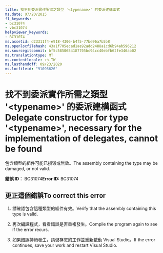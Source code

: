 ```yaml
---
title: 找不到委派實作所需之類型 '<typename>' 的委派建構函式
ms.date: 07/20/2015
f1_keywords:
- bc31074
- vbc31074
helpviewer_keywords:
- BC31074
ms.assetid: d23311f4-e918-4306-b4f5-77be96a7b5b8
ms.openlocfilehash: 43a1f705ecad1ae92add2488a1cd6b94ab596212
ms.sourcegitcommit: bf5c5850654187705bc94cc40ebfb62fe346ab02
ms.translationtype: MT
ms.contentlocale: zh-TW
ms.lasthandoff: 09/23/2020
ms.locfileid: "91096626"
---
```

# <a name="delegate-constructor-for-type-typename-necessary-for-the-implementation-of-delegates-cannot-be-found"></a><span data-ttu-id="6c1fb-102">找不到委派實作所需之類型 '\<typename>' 的委派建構函式</span><span class="sxs-lookup"><span data-stu-id="6c1fb-102">Delegate constructor for type '\<typename>', necessary for the implementation of delegates, cannot be found</span></span>

<span data-ttu-id="6c1fb-103">包含類型的組件可能已損毀或無效。</span><span class="sxs-lookup"><span data-stu-id="6c1fb-103">The assembly containing the type may be damaged, or not valid.</span></span>  
  
 <span data-ttu-id="6c1fb-104">**錯誤 ID︰** BC31074</span><span class="sxs-lookup"><span data-stu-id="6c1fb-104">**Error ID:** BC31074</span></span>  
  
## <a name="to-correct-this-error"></a><span data-ttu-id="6c1fb-105">更正這個錯誤</span><span class="sxs-lookup"><span data-stu-id="6c1fb-105">To correct this error</span></span>  
  
1. <span data-ttu-id="6c1fb-106">請確認包含這種類型的組件有效。</span><span class="sxs-lookup"><span data-stu-id="6c1fb-106">Verify that the assembly containing this type is valid.</span></span>  
  
2. <span data-ttu-id="6c1fb-107">再次編譯程式，看看錯誤是否重複發生。</span><span class="sxs-lookup"><span data-stu-id="6c1fb-107">Compile the program again to see if the error recurs.</span></span>  
  
3. <span data-ttu-id="6c1fb-108">如果錯誤持續發生，請儲存您的工作並重新啟動 Visual Studio。</span><span class="sxs-lookup"><span data-stu-id="6c1fb-108">If the error continues, save your work and restart Visual Studio.</span></span>  
